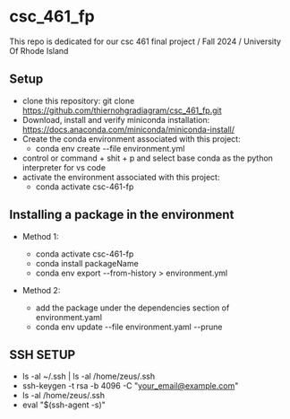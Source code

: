 # csc_461_fp
This repo is dedicated for our csc 461 final project / Fall 2024 / University Of Rhode Island

## Setup
- clone this repository: git clone https://github.com/thiernohgradiagram/csc_461_fp.git
- Download, install and verify miniconda installation: https://docs.anaconda.com/miniconda/miniconda-install/
- Create the conda environment associated with this project: 
    - conda env create --file environment.yml
- control or command + shit + p and select base conda as the python interpreter for vs code
- activate the environment associated with this project: 
    - conda activate csc-461-fp

## Installing a package in the environment
- Method 1: 
    - conda activate csc-461-fp
    - conda install packageName
    - conda env export --from-history > environment.yml

- Method 2: 
    - add the package under the dependencies section of environment.yaml
    - conda env update --file environment.yaml --prune

## SSH SETUP
- ls -al ~/.ssh | ls -al /home/zeus/.ssh
- ssh-keygen -t rsa -b 4096 -C "your_email@example.com"
- ls -al /home/zeus/.ssh
- eval "$(ssh-agent -s)"
